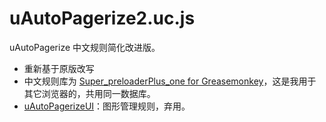 uAutoPagerize2.uc.js
====================

uAutoPagerize 中文规则简化改进版。

 - 重新基于原版改写
 - 中文规则库为 [Super_preloaderPlus_one for Greasemonkey](http://userscripts.org/scripts/show/178900)，这是我用于其它浏览器的，共用同一数据库。
 - [uAutoPagerizeUI](uAutoPagerizeUI)：图形管理规则，弃用。
